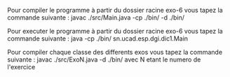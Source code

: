 Pour compiler le programme à partir du dossier racine exo-6 vous tapez la commande suivante : javac ./src/Main.java -cp ./bin/ -d ./bin/

Pour executer le programme à partir du dossier racine exo-6 vous tapez la commande suivante : java -cp ./bin/ sn.ucad.esp.dgi.dic1.Main

Pour compiler chaque classe des differents exos vous tapez la commande suivante :  javac ./src/ExoN.java -d ./bin/ avec N etant le numero de l'exercice